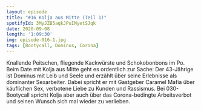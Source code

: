 ```yaml
---
layout: episode
title: "#16 Kolja aus Mitte (Teil 1)"
spotifyId: 3MyJZB5aqkJPuIMyetSJqk
date: 2020-09-08
length: '1:09:30'
img: episode-016-1.jpg
tags: [Bootycall, Dominus, Corona]
---
```

Knallende Peitschen, fliegende Kackwürste und Schokobonbons im Po. Beim Date mit Kolja aus Mitte geht es ordentlich zur Sache: Der 43-Jährige ist Dominus mit Leib und Seele und erzählt über seine Erlebnisse als dominanter Sexarbeiter. Dabei spricht er mit Gastgeber Caramel Mafia über käuflichen Sex, verbotene Liebe zu Kunden und Rassismus. Bei 030-Bootycall spricht Kolja aber auch über das Corona-bedingte Arbeitsverbot und seinen Wunsch sich mal wieder zu verlieben.